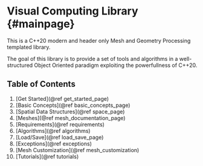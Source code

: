 # Visual Computing Library     {#mainpage}

This is a C++20 modern and header only Mesh and Geometry Processing templated library.

The goal of this library is to provide a set of tools and algorithms in a well-structured Object Oriented paradigm exploiting the powerfullness of C++20.

## Table of Contents

1. [Get Started](@ref get_started_page)
2. [Basic Concepts](@ref basic_concepts_page)
3. [Spatial Data Structures](@ref space_page)
4. [Meshes](@ref mesh_documentation_page)
5. [Requirements](@ref requirements)
6. [Algorithms](@ref algorithms)
7. [Load/Save](@ref load_save_page)
8. [Exceptions](@ref exceptions)
9. [Mesh Customization](@ref mesh_customization)
10. [Tutorials](@ref tutorials)
